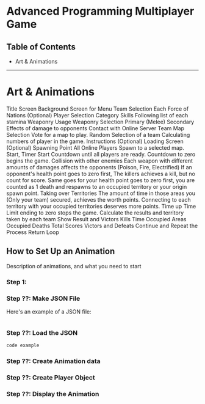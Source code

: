 # Advanced Programming Multiplayer Game

## Table of Contents

* Art & Animations

---

# Art & Animations

Title Screen
Background Screen for Menu
Team Selection
Each Force of Nations (Optional)
Player Selection
Category
Skills
Following list of each stamina
Weaponry Usage
Weaponry Selection
Primary (Melee)
Secondary
Effects of damage to opponents
Contact with Online
Server Team
Map Selection
Vote for a map to play.
Random Selection of a team
Calculating numbers of player in the game.
Instructions (Optional)
Loading Screen (Optional)
Spawning Point
All Online Players Spawn to a selected map.
Start, Timer Start
Countdown until all players are ready.
Countdown to zero begins the game.
Collision with other enemies
Each weapon with different amounts of damages affects the opponents (Poison, Fire, Electrified)
If an opponent's health point goes to zero first, The killers achieves a kill, but no count for score.
Same goes for your health point goes to zero first, you are counted as 1 death and respawns to an occupied territory or your origin spawn point.
Taking over Territories
The amount of time in those areas you (Only your team) secured, achieves the worth points.
Connecting to each territory with your occupied territories deserves more points.
Time up
Time Limit ending to zero stops the game.
Calculate the results and territory taken by each team
Show Result and Victors
Kills
Time Occupied
Areas Occupied
Deaths
Total Scores
Victors and Defeats
Continue and Repeat the Process
Return
Loop

## How to Set Up an Animation

Description of animations, and what you need to start

### Step 1:

### Step ??: Make JSON File

Here's an example of a JSON file:

```javascript

```

### Step ??: Load the JSON

```javascript
code example
```

### Step ??: Create Animation data

### Step ??: Create Player Object

### Step ??: Display the Animation
